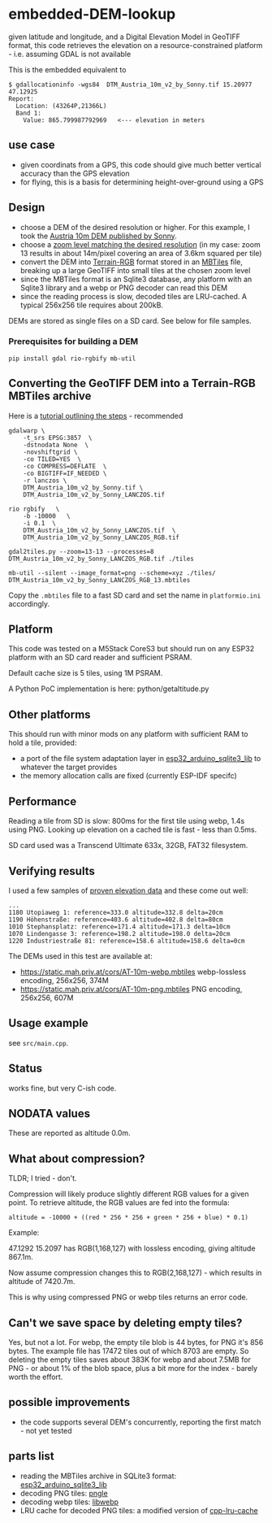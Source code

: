 # embedded-DEM-lookup

given latitude and longitude, and a Digital Elevation Model in GeoTIFF format, this code retrieves the elevation on a resource-constrained platform - i.e. assuming GDAL is not available

This is the embedded equivalent to
````
$ gdallocationinfo -wgs84  DTM_Austria_10m_v2_by_Sonny.tif 15.20977 47.12925
Report:
  Location: (43264P,21366L)
  Band 1:
    Value: 865.799987792969   <--- elevation in meters
````

## use case
- given coordinats from a GPS, this code should give much better vertical accuracy than the GPS elevation
- for flying, this is a basis for determining height-over-ground using a GPS

## Design
- choose a DEM of the desired resolution or higher. For this example, I took the [Austria 10m DEM published by Sonny](https://sonny.4lima.de/). 
- choose a [zoom level matching the desired resolution](https://wiki.openstreetmap.org/wiki/Zoom_levels) (in my case: zoom 13 results in about 14m/pixel covering an area of 3.6km squared per tile)
- convert the DEM into [Terrain-RGB](https://github.com/syncpoint/terrain-rgb/blob/master/README.md) format stored in an [MBTiles](https://docs.mapbox.com/help/glossary/mbtiles/) file, breaking up a large GeoTIFF into small tiles at the chosen zoom level
- since the MBTiles format is an Sqlite3 database, any platform with an Sqlite3 library and a webp or PNG decoder can read this DEM
- since the reading process is slow, decoded tiles are LRU-cached. A typical 256x256 tile requires about 200kB.

DEMs are stored as single files on a SD card. See below for file samples.

### Prerequisites for building a DEM

`pip install gdal rio-rgbify mb-util`

## Converting the GeoTIFF DEM into a Terrain-RGB MBTiles archive

Here is a [tutorial outlining the steps](https://github.com/syncpoint/terrain-rgb/blob/master/README.md) - recommended

`````
gdalwarp \
    -t_srs EPSG:3857  \
    -dstnodata None  \
    -novshiftgrid \
    -co TILED=YES  \
    -co COMPRESS=DEFLATE  \
    -co BIGTIFF=IF_NEEDED \
    -r lanczos \
    DTM_Austria_10m_v2_by_Sonny.tif \
    DTM_Austria_10m_v2_by_Sonny_LANCZOS.tif

rio rgbify   \
    -b -10000   \
    -i 0.1  \
    DTM_Austria_10m_v2_by_Sonny_LANCZOS.tif  \
    DTM_Austria_10m_v2_by_Sonny_LANCZOS_RGB.tif

gdal2tiles.py --zoom=13-13 --processes=8  DTM_Austria_10m_v2_by_Sonny_LANCZOS_RGB.tif ./tiles

mb-util --silent --image_format=png --scheme=xyz ./tiles/ DTM_Austria_10m_v2_by_Sonny_LANCZOS_RGB_13.mbtiles
`````
Copy the `.mbtiles` file to a fast SD card and set the name in `platformio.ini` accordingly.



## Platform

This code was tested on a M5Stack CoreS3 but should run on any ESP32 platform with an SD card reader and sufficient PSRAM. 

Default cache size is 5 tiles, using 1M PSRAM.

A Python PoC implementation is here: python/getaltitude.py

## Other platforms

This should run with minor mods on any platform with sufficient RAM to hold a tile, provided:
- a port of the file system adaptation layer in [esp32_arduino_sqlite3_lib](https://github.com/siara-cc/esp32_arduino_sqlite3_lib) to whatever the target provides
- the memory allocation calls are fixed (currently ESP-IDF specifc)

## Performance

Reading a tile from SD is slow: 800ms for the first tile using webp, 1.4s using PNG.
Looking up elevation on a cached tile is fast - less than 0.5ms.

SD card used was a Transcend Ultimate 633x, 32GB, FAT32 filesystem.

## Verifying results
I used a few samples of [proven elevation data](https://github.com/syncpoint/terrain-rgb/blob/master/README.md#verifying-the-elevation-data) and these come out well:

`````
...
1180 Utopiaweg 1: reference=333.0 altitude=332.8 delta=20cm
1190 Höhenstraße: reference=403.6 altitude=402.8 delta=80cm
1010 Stephansplatz: reference=171.4 altitude=171.3 delta=10cm
1070 Lindengasse 3: reference=198.2 altitude=198.0 delta=20cm
1220 Industriestraße 81: reference=158.6 altitude=158.6 delta=0cm
`````

The DEMs used in this test are available at:

- https://static.mah.priv.at/cors/AT-10m-webp.mbtiles webp-lossless encoding, 256x256, 374M
- https://static.mah.priv.at/cors/AT-10m-png.mbtiles PNG encoding, 256x256, 607M

## Usage example

see `src/main.cpp`.

## Status
works fine, but very C-ish code.


## NODATA values

These are reported as altitude 0.0m.

## What about compression?

TLDR;  I tried - don't.

Compression will likely produce slightly different RGB values for a given point. To retrieve altitude, the RGB values are fed into the formula:

`altitude = -10000 + ((red * 256 * 256 + green * 256 + blue) * 0.1)`

Example:

47.1292 15.2097 has RGB(1,168,127) with lossless encoding, giving altitude 867.1m.

Now assume compression changes this to RGB(2,168,127) - which results in altitude of 7420.7m.

This is why using compressed PNG or webp tiles returns an error code.

## Can't we save space by deleting empty tiles?

Yes, but not a lot. 
For webp, the empty tile blob is 44 bytes, for PNG it's 856 bytes.
The example file has 17472 tiles out of which 8703 are empty. So deleting the empty tiles saves about 383K for webp and about 7.5MB for PNG - or about 1% of the blob space, plus a bit more for the index - barely worth the effort.

## possible improvements
- the code supports several DEM's concurrently, reporting the first match - not yet tested

## parts list

- reading the MBTiles archive in SQLite3 format: [esp32_arduino_sqlite3_lib](https://github.com/siara-cc/esp32_arduino_sqlite3_lib)
- decoding PNG tiles: [pngle](https://github.com/kikuchan/pngle)
- decoding webp tiles: [libwebp](https://github.com/webmproject/libwebp)
- LRU cache for decoded PNG tiles: a modified version of [cpp-lru-cache](https://github.com/lamerman/cpp-lru-cache)

